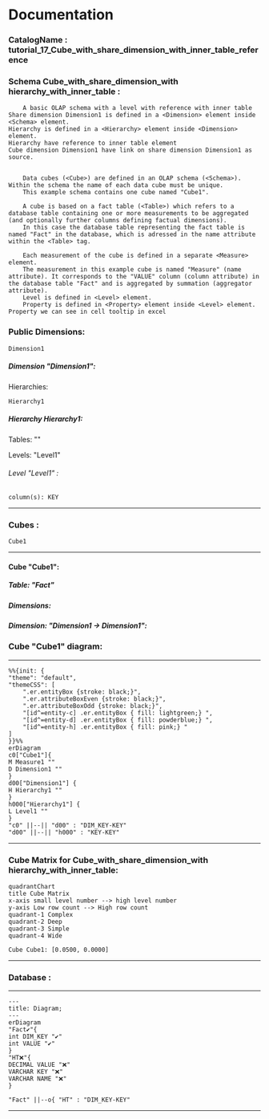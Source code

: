 # Documentation
### CatalogName : tutorial_17_Cube_with_share_dimension_with_inner_table_reference
### Schema Cube_with_share_dimension_with hierarchy_with_inner_table : 

  
		A basic OLAP schema with a level with reference with inner table
    Share dimension Dimension1 is defined in a <Dimension> element inside <Schema> element.
    Hierarchy is defined in a <Hierarchy> element inside <Dimension> element.
    Hierarchy have reference to inner table element
    Cube dimension Dimension1 have link on share dimension Dimension1 as source.


		Data cubes (<Cube>) are defined in an OLAP schema (<Schema>). Within the schema the name of each data cube must be unique.
		This example schema contains one cube named "Cube1".

		A cube is based on a fact table (<Table>) which refers to a database table containing one or more measurements to be aggregated (and optionally further columns defining factual dimensions).
		In this case the database table representing the fact table is named "Fact" in the database, which is adressed in the name attribute within the <Table> tag.

		Each measurement of the cube is defined in a separate <Measure> element.
		The measurement in this example cube is named "Measure" (name attribute). It corresponds to the "VALUE" column (column attribute) in the database table "Fact" and is aggregated by summation (aggregator attribute).
		Level is defined in <Level> element.
		Property is defined in <Property> element inside <Level> element. Property we can see in cell tooltip in excel

		
  
### Public Dimensions:

    Dimension1

##### Dimension "Dimension1":

Hierarchies:

    Hierarchy1

##### Hierarchy Hierarchy1:

Tables: ""

Levels: "Level1"

###### Level "Level1" :

    column(s): KEY

---
### Cubes :

    Cube1

---
#### Cube "Cube1":

    

##### Table: "Fact"

##### Dimensions:
##### Dimension: "Dimension1 -> Dimension1":

### Cube "Cube1" diagram:

---

```mermaid
%%{init: {
"theme": "default",
"themeCSS": [
    ".er.entityBox {stroke: black;}",
    ".er.attributeBoxEven {stroke: black;}",
    ".er.attributeBoxOdd {stroke: black;}",
    "[id^=entity-c] .er.entityBox { fill: lightgreen;} ",
    "[id^=entity-d] .er.entityBox { fill: powderblue;} ",
    "[id^=entity-h] .er.entityBox { fill: pink;} "
]
}}%%
erDiagram
c0["Cube1"]{
M Measure1 ""
D Dimension1 ""
}
d00["Dimension1"] {
H Hierarchy1 ""
}
h000["Hierarchy1"] {
L Level1 ""
}
"c0" ||--|| "d00" : "DIM_KEY-KEY"
"d00" ||--|| "h000" : "KEY-KEY"
```
---
### Cube Matrix for Cube_with_share_dimension_with hierarchy_with_inner_table:
```mermaid
quadrantChart
title Cube Matrix
x-axis small level number --> high level number
y-axis Low row count --> High row count
quadrant-1 Complex
quadrant-2 Deep
quadrant-3 Simple
quadrant-4 Wide

Cube Cube1: [0.0500, 0.0000]
```
---
### Database :
---
```mermaid
---
title: Diagram;
---
erDiagram
"Fact✔"{
int DIM_KEY "✔"
int VALUE "✔"
}
"HT❌"{
DECIMAL VALUE "❌"
VARCHAR KEY "❌"
VARCHAR NAME "❌"
}

"Fact" ||--o{ "HT" : "DIM_KEY-KEY"
```
---
